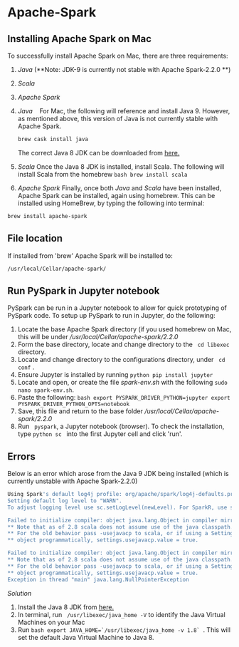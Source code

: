 # Apache-Spark

## Installing Apache Spark on Mac
To successfully install Apache Spark on Mac, there are three requirements:
  1. *Java* (**Note: JDK-9 is currently not stable with Apache Spark-2.2.0 **)
  2. *Scala* 
  3. *Apache Spark*
  
  1. *Java*
    For Mac, the following will reference and install Java 9. However, as mentioned above, this version of Java is not currently stable with Apache Spark. 
     ```bash 
     brew cask install java
     ```
     The correct Java 8 JDK can be downloaded from [here.](http://www.oracle.com/technetwork/java/javase/downloads/jdk8-downloads-2133151.html)
     
  2. *Scala*
    Once the Java 8 JDK is installed, install Scala. The following will install Scala from the homebrew 
    ```bash
    brew install scala
    ```
    
   3. *Apache Spark*
   Finally, once both *Java* and *Scala* have been installed, Apache Spark can be installed, again using homebrew. This can be installed using HomeBrew, by typing the following into terminal:
   ```bash
   brew install apache-spark
   ```
## File location
If installed from 'brew' Apache Spark will be installed to:

```bash
/usr/local/Cellar/apache-spark/
```

## Run PySpark in Jupyter notebook 
PySpark can be run in a Jupyter notebook to allow for quick prototyping of PySpark code. 
To setup up PySpark to run in Jupyter, do the following:
  1. Locate the base Apache Spark directory (if you used homebrew on Mac, this will be under */usr/local/Cellar/apache-spark/2.2.0*
  2. Form the base directory, locate and change directory to the ``` cd libexec``` directory. 
  3. Locate and change directory to the configurations directory, under ``` cd conf``` . 
  4. Ensure Jupyter is installed by running ```python pip install jupyter ```
  5. Locate and open, or create the file *spark-env.sh* with the following ``` sudo nano spark-env.sh ```.
  6. Paste the following:
    ```bash
    export PYSPARK_DRIVER_PYTHON=jupyter
    export PYSPARK_DRIVER_PYTHON_OPTS=notebook
    ``` 
  7. Save, this file and return to the base folder */usr/local/Cellar/apache-spark/2.2.0*
  8. Run ``` pyspark```, a Jupyter notebook (browser). To check the installation, type ```python sc ``` into the first Jupyter cell and click 'run'.
  
   
   
## Errors
  Below is an error which arose from the Java 9 JDK being installed (which is currently unstable with Apache Spark-2.2.0)
  
  ```bash
  Using Spark's default log4j profile: org/apache/spark/log4j-defaults.properties
Setting default log level to "WARN".
To adjust logging level use sc.setLogLevel(newLevel). For SparkR, use setLogLevel(newLevel).

Failed to initialize compiler: object java.lang.Object in compiler mirror not found.
** Note that as of 2.8 scala does not assume use of the java classpath.
** For the old behavior pass -usejavacp to scala, or if using a Settings
** object programmatically, settings.usejavacp.value = true.

Failed to initialize compiler: object java.lang.Object in compiler mirror not found.
** Note that as of 2.8 scala does not assume use of the java classpath.
** For the old behavior pass -usejavacp to scala, or if using a Settings
** object programmatically, settings.usejavacp.value = true.
Exception in thread "main" java.lang.NullPointerException
```
*Solution*
1. Install the Java 8 JDK from [here.](http://www.oracle.com/technetwork/java/javase/downloads/jdk8-downloads-2133151.html)
2. In terminal, run ``` 
/usr/libexec/java_home -V
        ``` to identify the Java Virtual Machines on your Mac
3. Run ```bash export JAVA_HOME=`/usr/libexec/java_home -v 1.8` ```. This will set the default Java Virtual Machine to Java 8. 

